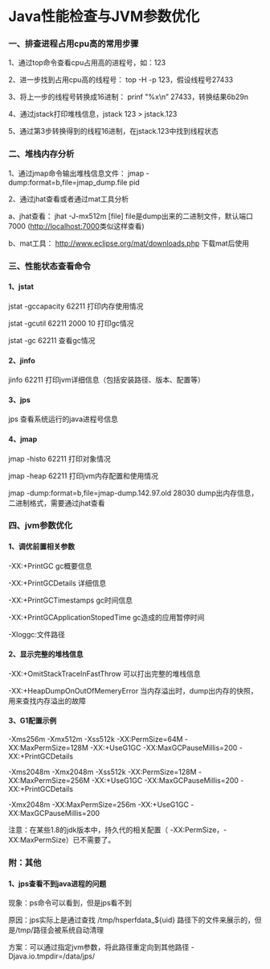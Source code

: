 # Java性能检查与JVM参数优化

### 一、排查进程占用cpu高的常用步骤

1、通过top命令查看cpu占用高的进程号，如：123

2、进一步找到占用cpu高的线程号： top -H -p 123，假设线程号27433

3、将上一步的线程号转换成16进制： prinf "%x\n” 27433，转换结果6b29n

4、通过jstack打印堆栈信息，jstack 123 > jstack.123

5、通过第3步转换得到的线程16进制，在jstack.123中找到线程状态

### 二、堆栈内存分析

1、通过jmap命令输出堆栈信息文件： jmap -dump:format=b,file=jmap_dump.file pid

2、通过jhat查看或者通过mat工具分析

  a、jhat查看： jhat -J-mx512m [file] file是dump出来的二进制文件，默认端口7000 ([http://localhost:7000](http://localhost:7000/)类似这样查看)

  b、mat工具： http://www.eclipse.org/mat/downloads.php 下载mat后使用

### 三、性能状态查看命令

#### 1、jstat

   jstat -gccapacity 62211 打印内存使用情况

   jstat -gcutil 62211 2000 10 打印gc情况

  jstat -gc 62211 查看gc情况

#### 2、jinfo

   jinfo 62211 打印jvm详细信息（包括安装路径、版本、配置等）

#### 3、jps

  jps 查看系统运行的java进程号信息

#### 4、jmap

   jmap -histo 62211 打印对象情况

   jmap -heap 62211 打印jvm内存配置和使用情况

   jmap -dump:format=b,file=jmap-dump.142.97.old 28030 dump出内存信息，二进制格式，需要通过jhat查看

### 四、jvm参数优化

#### 1、调优前置相关参数

-XX:+PrintGC gc概要信息

-XX:+PrintGCDetails 详细信息

-XX:+PrintGCTimestamps gc时间信息

-XX:+PrintGCApplicationStopedTime gc造成的应用暂停时间

-Xloggc:文件路径

#### 2、显示完整的堆栈信息

-XX:+OmitStackTraceInFastThrow  可以打出完整的堆栈信息

-XX:+HeapDumpOnOutOfMemeryError 当内存溢出时，dump出内存的快照，用来查找内存溢出的故障

#### 3、G1配置示例

-Xms256m -Xmx512m -Xss512k -XX:PermSize=64M -XX:MaxPermSize=128M -XX:+UseG1GC -XX:MaxGCPauseMillis=200 -XX:+PrintGCDetails

-Xms2048m -Xmx2048m -Xss512k -XX:PermSize=128M -XX:MaxPermSize=256M -XX:+UseG1GC -XX:MaxGCPauseMillis=200 -XX:+PrintGCDetails

-Xmx2048m -XX:MaxPermSize=256m -XX:+UseG1GC -XX:MaxGCPauseMillis=200

注意：在某些1.8的jdk版本中，持久代的相关配置（ -XX:PermSize，-XX:MaxPermSize）已不需要了。

### 附：其他

#### 1、jps查看不到java进程的问题

  现象：ps命令可以看到，但是jps看不到

  原因：jps实际上是通过查找 /tmp/hsperfdata_${uid} 路径下的文件来展示的，但是/tmp/路径会被系统自动清理

  方案：可以通过指定jvm参数，将此路径重定向到其他路径 -Djava.io.tmpdir=/data/jps/